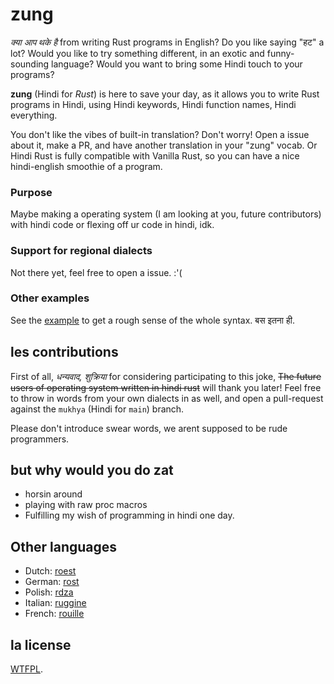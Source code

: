 # zung 

_क्या आप थके है_ from writing Rust programs in English? Do you like saying
"हट" a lot? Would you like to try something different, in an exotic and
funny-sounding language? Would you want to bring some Hindi touch to your
programs?

**zung** (Hindi for _Rust_) is here to save your day, as it allows you to
write Rust programs in Hindi, using Hindi keywords, Hindi function names,
Hindi everything.

You don't like the vibes of built-in translation? Don't worry! Open a issue about it, make a PR, and have another translation in your "zung" vocab.
Or Hindi Rust is fully compatible with Vanilla Rust, so you can have a nice hindi-english smoothie of a program.

### Purpose
Maybe making a operating system (I am looking at you, future contributors) with hindi code or flexing off ur code in hindi, idk.

<!-- 
Here's an example of what can be achieved with Zung:

### trait and impl (aka convention et réalisation)

```rust
rouille::rouille! {
    utilisons std::collections::Dictionnaire comme Dico;

    convention CléValeur {
        fonction écrire(&soi, clé: Chaine, valeur: Chaine);
        fonction lire(&soi, clé: Chaine) -> PeutÊtre<&Chaine>;
    }

    statique mutable DICTIONNAIRE: PeutÊtre<Dico<Chaine, Chaine>> = Rien;

    structure Concrète;

    réalisation CléValeur pour Concrète {
        fonction écrire(&soi, clé: Chaine, valeur: Chaine) {
            soit dico = dangereux {
                DICTIONNAIRE.prendre_ou_insérer_avec(Défaut::défaut)
            };
            dico.insérer(clé, valeur);
        }
        fonction lire(&soi, clé: Chaine) -> Résultat<PeutÊtre<&Chaine>, Chaine> {
            si soit Quelque(dico) = dangereux { DICTIONNAIRE.en_réf() } {
                Bien(dico.lire(&clé))
            } sinon {
                Arf("fetchez le dico".vers())
            }
        }
    }
}
`-->

### Support for regional dialects

Not there yet, feel free to open a issue. :'(

### Other examples

See the [example](./examples/src/main.rs) to get a rough sense of the whole
syntax. बस इतना ही.

## les contributions

First of all, _धन्यवाद, शुक्रिया_ for considering participating to this joke, ~~The future users of operating system written in hindi rust~~ will thank you later! Feel free to throw in words from your own dialects in as well, and open a pull-request against the `mukhya` (Hindi for
`main`) branch.

Please don't introduce swear words, we arent supposed to be rude programmers.

## but why would you do zat

- horsin around
- playing with raw proc macros
- Fulfilling my wish of programming in hindi one day. 

## Other languages

- Dutch: [roest](https://github.com/jeroenhd/roest)
- German: [rost](https://github.com/michidk/rost)
- Polish: [rdza](https://github.com/phaux/rdza)
- Italian: [ruggine](https://github.com/DamianX/ruggine)
- French: [rouille](https://github.com/bnjbvr/rouille)

## la license

[WTFPL](http://www.wtfpl.net/).
